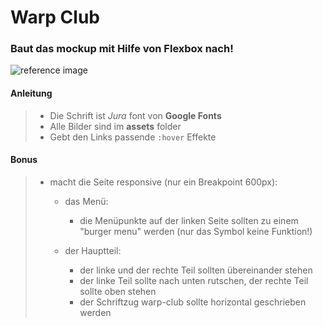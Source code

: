 # Warp Club

### Baut das mockup mit Hilfe von Flexbox nach!

![reference image](./assets/reference.png)

#### Anleitung

> - Die Schrift ist _Jura_ font von **Google Fonts**
> - Alle Bilder sind im **assets** folder
> - Gebt den Links passende `:hover` Effekte

#### Bonus
> - macht die Seite responsive (nur ein Breakpoint 600px):
>     
>     - das Menü:
>         - die Menüpunkte auf der linken Seite sollten zu einem "burger menu" werden (nur das Symbol keine Funktion!)
>     
>     - der Hauptteil: 
>         - der linke und der rechte Teil sollten übereinander stehen
>         - der linke Teil sollte nach unten rutschen, der rechte Teil sollte oben stehen
>         - der Schriftzug warp-club sollte horizontal geschrieben werden 
